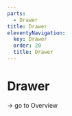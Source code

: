```yaml
---
parts:
  - Drawer
title: Drawer
eleventyNavigation:
  key: Drawer
  order: 20
  title: Drawer
---
```

# Drawer

-> go to Overview
